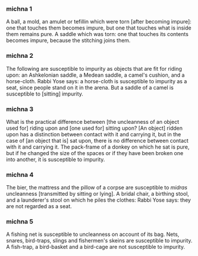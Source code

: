 
### michna 1
A ball, a mold, an amulet or tefillin which were torn [after becoming impure]: one that touches them becomes impure, but one that touches what is inside them remains pure. A saddle which was torn: one that touches its contents becomes impure, because the stitching joins them.

### michna 2
The following are susceptible to impurity as objects that are fit for riding upon: an Ashkelonian saddle, a Medean saddle, a camel's cushion, and a horse-cloth. Rabbi Yose says: a horse-cloth is susceptible to impurity as a seat, since people stand on it  in the arena. But a saddle of a camel is susceptible to [sitting] impurity.

### michna 3
What is the practical difference between [the uncleanness of an object used for] riding upon and [one used for] sitting upon?  [An object] ridden upon has a distinction between contact with it and carrying it, but in the case of [an object that is] sat upon, there is no difference between contact with it and carrying it. The pack-frame of a donkey on which he sat is pure, but if he changed the size of the spaces or if they have been broken one into another, it is susceptible to impurity.

### michna 4
The bier, the mattress and the pillow of a corpse are susceptible to <em>midras</em> uncleanness [transmitted by sitting or lying]. A bridal chair, a birthing stool, and a launderer's stool on which he piles the clothes: Rabbi Yose says: they are not regarded as a seat.

### michna 5
A fishing net is susceptible to uncleanness on account of its bag. Nets, snares, bird-traps, slings and fishermen's skeins are susceptible to impurity. A fish-trap, a bird-basket and a bird-cage are not susceptible to impurity.
